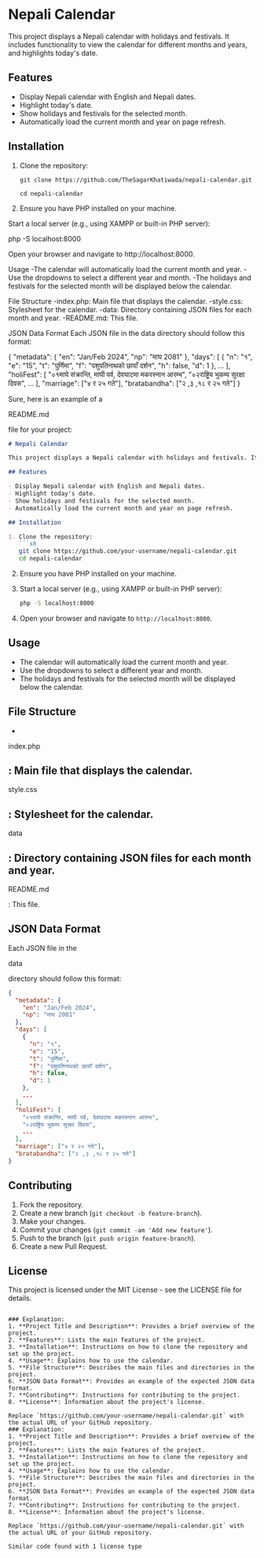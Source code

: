 # Nepali Calendar

This project displays a Nepali calendar with holidays and festivals. It includes functionality to view the calendar for different months and years, and highlights today's date.

## Features

- Display Nepali calendar with English and Nepali dates.
- Highlight today's date.
- Show holidays and festivals for the selected month.
- Automatically load the current month and year on page refresh.

## Installation

1. Clone the repository:
   ```
   git clone https://github.com/TheSagarKhatiwada/nepali-calendar.git
   ```
   ```
   cd nepali-calendar
    ```
2. Ensure you have PHP installed on your machine.

Start a local server (e.g., using XAMPP or built-in PHP server):

php -S localhost:8000

Open your browser and navigate to http://localhost:8000.

Usage
-The calendar will automatically load the current month and year.
-Use the dropdowns to select a different year and month.
-The holidays and festivals for the selected month will be displayed below the calendar.

File Structure
-index.php: Main file that displays the calendar.
-style.css: Stylesheet for the calendar.
-data: Directory containing JSON files for each month and year.
-README.md: This file.

JSON Data Format
Each JSON file in the data directory should follow this format:

{
  "metadata": {
    "en": "Jan/Feb 2024",
    "np": "माघ 2081"
  },
  "days": [
    {
      "n": "१",
      "e": "15",
      "t": "पुर्णिमा",
      "f": "पशुपतिनाथको छायाँ दर्शन",
      "h": false,
      "d": 1
    },
    ...
  ],
  "holiFest": [
    "०१माघे संक्रान्ति, माघी पर्व, देवघाटमा मकरस्नान आरम्भ",
    "०२राष्ट्रिय भुकम्प सुरक्षा दिवस",
    ...
  ],
  "marriage": ["४ र २५ गते"],
  "bratabandha": ["२ ,३ ,१८ र २५ गते"]
}

Sure, here is an example of a 

README.md

 file for your project:

```markdown
# Nepali Calendar

This project displays a Nepali calendar with holidays and festivals. It includes functionality to view the calendar for different months and years, and highlights today's date.

## Features

- Display Nepali calendar with English and Nepali dates.
- Highlight today's date.
- Show holidays and festivals for the selected month.
- Automatically load the current month and year on page refresh.

## Installation

1. Clone the repository:
   ```sh
   git clone https://github.com/your-username/nepali-calendar.git
   cd nepali-calendar
   ```

2. Ensure you have PHP installed on your machine.

3. Start a local server (e.g., using XAMPP or built-in PHP server):
   ```sh
   php -S localhost:8000
   ```

4. Open your browser and navigate to `http://localhost:8000`.

## Usage

- The calendar will automatically load the current month and year.
- Use the dropdowns to select a different year and month.
- The holidays and festivals for the selected month will be displayed below the calendar.

## File Structure

- 

index.php

: Main file that displays the calendar.
- 

style.css

: Stylesheet for the calendar.
- 

data

: Directory containing JSON files for each month and year.
- 

README.md

: This file.

## JSON Data Format

Each JSON file in the 

data

 directory should follow this format:

```json
{
  "metadata": {
    "en": "Jan/Feb 2024",
    "np": "माघ 2081"
  },
  "days": [
    {
      "n": "१",
      "e": "15",
      "t": "पुर्णिमा",
      "f": "पशुपतिनाथको छायाँ दर्शन",
      "h": false,
      "d": 1
    },
    ...
  ],
  "holiFest": [
    "०१माघे संक्रान्ति, माघी पर्व, देवघाटमा मकरस्नान आरम्भ",
    "०२राष्ट्रिय भुकम्प सुरक्षा दिवस",
    ...
  ],
  "marriage": ["४ र २५ गते"],
  "bratabandha": ["२ ,३ ,१८ र २५ गते"]
}
```

## Contributing

1. Fork the repository.
2. Create a new branch (`git checkout -b feature-branch`).
3. Make your changes.
4. Commit your changes (`git commit -am 'Add new feature'`).
5. Push to the branch (`git push origin feature-branch`).
6. Create a new Pull Request.

## License

This project is licensed under the MIT License - see the LICENSE file for details.
```

### Explanation:
1. **Project Title and Description**: Provides a brief overview of the project.
2. **Features**: Lists the main features of the project.
3. **Installation**: Instructions on how to clone the repository and set up the project.
4. **Usage**: Explains how to use the calendar.
5. **File Structure**: Describes the main files and directories in the project.
6. **JSON Data Format**: Provides an example of the expected JSON data format.
7. **Contributing**: Instructions for contributing to the project.
8. **License**: Information about the project's license.

Replace `https://github.com/your-username/nepali-calendar.git` with the actual URL of your GitHub repository.
### Explanation:
1. **Project Title and Description**: Provides a brief overview of the project.
2. **Features**: Lists the main features of the project.
3. **Installation**: Instructions on how to clone the repository and set up the project.
4. **Usage**: Explains how to use the calendar.
5. **File Structure**: Describes the main files and directories in the project.
6. **JSON Data Format**: Provides an example of the expected JSON data format.
7. **Contributing**: Instructions for contributing to the project.
8. **License**: Information about the project's license.

Replace `https://github.com/your-username/nepali-calendar.git` with the actual URL of your GitHub repository.

Similar code found with 1 license type